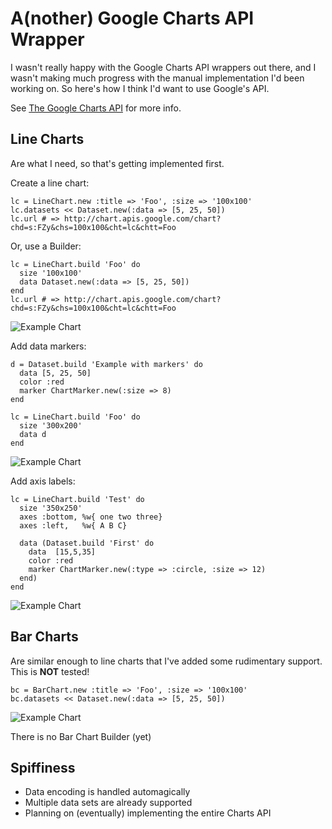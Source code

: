 A(nother) Google Charts API Wrapper
===================================

I wasn't really happy with the Google Charts API wrappers out there, and I wasn't making much progress
with the manual implementation I'd been working on. So here's how I think I'd want to use Google's API.

See [The Google Charts API](http://code.google.com/apis/chart/ "The Google Charts API") for more info.

Line Charts
-----------

Are what I need, so that's getting implemented first.

Create a line chart:

    lc = LineChart.new :title => 'Foo', :size => '100x100'
    lc.datasets << Dataset.new(:data => [5, 25, 50])
    lc.url # => http://chart.apis.google.com/chart?chd=s:FZy&chs=100x100&cht=lc&chtt=Foo


Or, use a Builder:

    lc = LineChart.build 'Foo' do
      size '100x100'
      data Dataset.new(:data => [5, 25, 50])
    end
    lc.url # => http://chart.apis.google.com/chart?chd=s:FZy&chs=100x100&cht=lc&chtt=Foo

![Example Chart](http://chart.apis.google.com/chart?chd=s:FZy&chs=100x100&cht=lc&chtt=Foo "Simple Line Chart")

Add data markers:

    d = Dataset.build 'Example with markers' do
      data [5, 25, 50]
      color :red
      marker ChartMarker.new(:size => 8)
    end

    lc = LineChart.build 'Foo' do
      size '300x200'
      data d
    end
![Example Chart](http://chart.apis.google.com/chart?chd=s:FZy&chs=300x200&cht=lc&chco=FF0000&chm=o,FF0000,0,-1,8&chdl=Example%20with%20markers&chtt=Foo "Example with Markers")

Add axis labels:

    lc = LineChart.build 'Test' do
      size '350x250'
      axes :bottom, %w{ one two three}
      axes :left,   %w{ A B C}

      data (Dataset.build 'First' do
        data  [15,5,35]
        color :red
        marker ChartMarker.new(:type => :circle, :size => 12)
      end)
    end

![Example Chart](http://chart.apis.google.com/chart?chd=s:PFj&chs=350x250&cht=lc&chco=FF0000&chdl=First&chtt=Test&chm=o,FF0000,0,-1,12&chxt=x,y&chxl=0:|one|two|three|1:|A|B|C "Example with Axis Labels")

Bar Charts
----------

Are similar enough to line charts that I've added some rudimentary support. This is **NOT** tested!

    bc = BarChart.new :title => 'Foo', :size => '100x100'
    bc.datasets << Dataset.new(:data => [5, 25, 50])

![Example Chart](http://chart.apis.google.com/chart?chd=s:FZy&chs=100x100&cht=bvg&chtt=Foo "Example Bar Chart")

There is no Bar Chart Builder (yet)

Spiffiness
----------

* Data encoding is handled automagically
* Multiple data sets are already supported
* Planning on (eventually) implementing the entire Charts API
